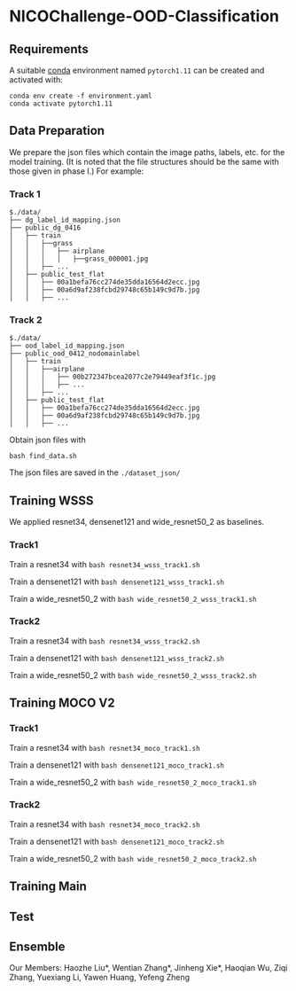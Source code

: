 # NICOChallenge-OOD-Classification


## Requirements
A suitable [conda](https://conda.io/) environment named `pytorch1.11` can be created
and activated with:

```
conda env create -f environment.yaml
conda activate pytorch1.11
```

## Data Preparation
We prepare the json files which contain the image paths, labels, etc. for the model training. 
(It is noted that the file structures should be the same with those given in phase I.) For example:

### Track 1
```
$./data/
├── dg_label_id_mapping.json
├── public_dg_0416
│   ├── train
│   │   ├──grass
│   │   │   ├── airplane
│   │   │   │   ├──grass_000001.jpg
│   │   ├── ...
│   ├── public_test_flat
│   │   ├── 00a1befa76cc274de35dda16564d2ecc.jpg
│   │   ├── 00a6d9af238fcbd29748c65b149c9d7b.jpg
│   │   ├── ...
```
### Track 2
```
$./data/
├── ood_label_id_mapping.json
├── public_ood_0412_nodomainlabel
│   ├── train
│   │   ├──airplane
│   │   │   ├── 00b272347bcea2077c2e79449eaf3f1c.jpg
│   │   │   ├── ...
│   │   ├── ...
│   ├── public_test_flat
│   │   ├── 00a1befa76cc274de35dda16564d2ecc.jpg
│   │   ├── 00a6d9af238fcbd29748c65b149c9d7b.jpg
│   │   ├── ...
```
Obtain json files with
```
bash find_data.sh
```
The json files are saved in the `./dataset_json/`

## Training WSSS
We applied resnet34, densenet121 and wide_resnet50_2 as baselines. 

### Track1 
Train a resnet34 with `bash resnet34_wsss_track1.sh `

Train a densenet121 with `bash densenet121_wsss_track1.sh `

Train a wide_resnet50_2 with ` bash wide_resnet50_2_wsss_track1.sh `

### Track2
Train a resnet34 with `bash resnet34_wsss_track2.sh `

Train a densenet121 with `bash densenet121_wsss_track2.sh `

Train a wide_resnet50_2 with `bash wide_resnet50_2_wsss_track2.sh `

## Training MOCO V2

### Track1 
Train a resnet34 with `bash resnet34_moco_track1.sh `

Train a densenet121 with `bash densenet121_moco_track1.sh `

Train a wide_resnet50_2 with ` bash wide_resnet50_2_moco_track1.sh `

### Track2
Train a resnet34 with `bash resnet34_moco_track2.sh `

Train a densenet121 with `bash densenet121_moco_track2.sh `

Train a wide_resnet50_2 with ` bash wide_resnet50_2_moco_track2.sh `

## Training Main

## Test 

## Ensemble


Our Members:
Haozhe Liu*, Wentian Zhang*, Jinheng Xie*, Haoqian Wu, Ziqi Zhang, Yuexiang Li, Yawen Huang, Yefeng Zheng
